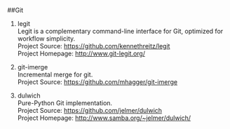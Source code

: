 ##Git 

1. legit  
Legit is a complementary command-line interface for Git, optimized for workflow simplicity.  
Project Source: https://github.com/kennethreitz/legit  
Project Homepage: http://www.git-legit.org/

1. git-imerge  
Incremental merge for git.  
Project Source: https://github.com/mhagger/git-imerge

1. dulwich  
Pure-Python Git implementation.  
Project Source: https://github.com/jelmer/dulwich   
Project Homepage: http://www.samba.org/~jelmer/dulwich/   
   
